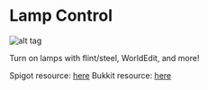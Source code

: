 Lamp Control
===========
![alt tag](https://dev.bukkit.org/media/images/92/43/lc.png)

Turn on lamps with flint/steel, WorldEdit, and more!

Spigot resource: [here](https://www.spigotmc.org/resources/lampcontrol-forked.26520/)
Bukkit resource: [here](http://dev.bukkit.org/bukkit-plugins/lampcontrol-forked/)
